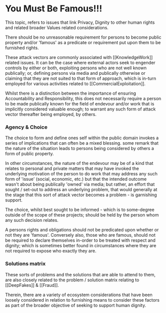 # You Must Be Famous!!!

This topic, refers to issues that link Privacy, Dignity to other human rights and related broader Values related considerations. 

There should be no unreasonable requirement for persons to become public property and/or 'famous' as a predicate or requirement put upon them to be furnished rights.

These attack vectors are commonly associated with [[KnowledgeWork]] related issues.  It can be the case where external actors seek to engender controls by either or both, exploiting persons who are not well known publically; or, defining persons via media and publically otherwise or claiming that they are not suited to that form of approach, which is in-turn employed for various activities related to [[CommercialExploitation]].

Whilst there is a distinction between the importance of ensuring Accountability and Responsibility, this does not necessarily require a person to be made publically known for the field of endevour and/or work that is implicitly considered valuable enough; to warrant any such form of attack vector thereafter being employed, by others.

### Agency & Choice

The choice to form and define ones self within the public domain invokes a series of implications that can often be a mixed blessing.  some remark that the nature of the situation leads to persons being considered by others a form of public property.

In other circumstances, the nature of the endevour may be of a kind that relates to personal and private matters that may have invoked the underlying motivation of the person to do work that may address any such form of 'issue' (social, economic, etc.) but that the intended outcome wasn't about being publically 'owned' via media; but rather, an effort that sought / set-out to address an underlying problem, that would generally at the stage that this sort of attack vector becomes a problem - is garnishing support.

The choice, whilst best sought to be informed - which is to some-degree outside of the scope of these projects; should be held by the person whom any such decision relates.

A persons rights and obligations should not be predicated upon whether or not they are 'famous'.  Conversely also, those who are famous, should not be required to declare themselves in-order to be treated with respect and dignity; which is sometimes better found in circumstances where they are not required to expose who exactly they are.

### Solutions matrix

These sorts of problems and the solutions that are able to attend to them, are also closely related to the problem / solution matrix relating to [[DeepFakes]] & [[Fraud]].

Therein, there are a variety of ecosystem considerations that have been loosely considered in relation to furnishing means to consider these factors as part of the broader objective of seeking to support human dignity.  

